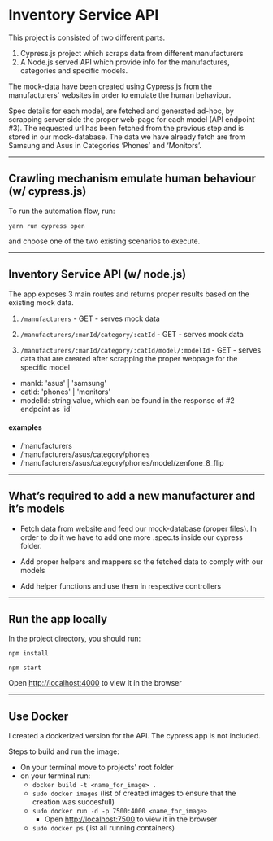 # Inventory Service API

This project is consisted of two different parts.

1. Cypress.js project which scraps data from different manufacturers
2. A Node.js served API which provide info for the manufactures, categories and specific models.

The mock-data have been created using Cypress.js from the manufacturers' websites in order to emulate the human behaviour.

Spec details for each model, are fetched and generated ad-hoc, by scrapping server side the proper web-page for each model (API endpoint #3). The requested url has been fetched from the previous step and is stored in our mock-database. The data we have already fetch are from Samsung and Asus in Categories ‘Phones’ and ‘Monitors’.

---

## Crawling mechanism emulate human behaviour (w/ cypress.js)

To run the automation flow, run:

`yarn run cypress open`

and choose one of the two existing scenarios to execute.

---

## Inventory Service API (w/ node.js)

The app exposes 3 main routes and returns proper results based on the existing mock data.

1. `/manufacturers` - GET - serves mock data

2. `/manufacturers/:manId/category/:catId` - GET - serves mock data

3. `/manufacturers/:manId/category/:catId/model/:modelId` - GET - serves data that are created after scrapping the proper webpage for the specific model

- manId: 'asus' | 'samsung'
- catId: 'phones' | 'monitors'
- modelId: string value, which can be found in the response of #2 endpoint as 'id'

#### examples

- /manufacturers
- /manufacturers/asus/category/phones
- /manufacturers/asus/category/phones/model/zenfone_8_flip

---

## What’s required to add a new manufacturer and it’s models

- Fetch data from website and feed our mock-database (proper files). In order to do it we have to add one more <manufacturerId>.spec.ts inside our cypress folder.

- Add proper helpers and mappers so the fetched data to comply with our models

- Add helper functions and use them in respective controllers

---

## Run the app locally

In the project directory, you should run:

`npm install`

`npm start`

Open [http://localhost:4000](http://localhost:4000) to view it in the browser

---

## Use Docker

I created a dockerized version for the API. The cypress app is not included.

Steps to build and run the image:

- On your terminal move to projects' root folder
- on your terminal run:
  - `docker build -t <name_for_image> .`
  - `sudo docker images` (list of created images to ensure that the creation was succesfull)
  - `sudo docker run -d -p 7500:4000 <name_for_image>`
    - Open [http://localhost:7500](http://localhost:7500) to view it in the browser
  - `sudo docker ps` (list all running containers)
